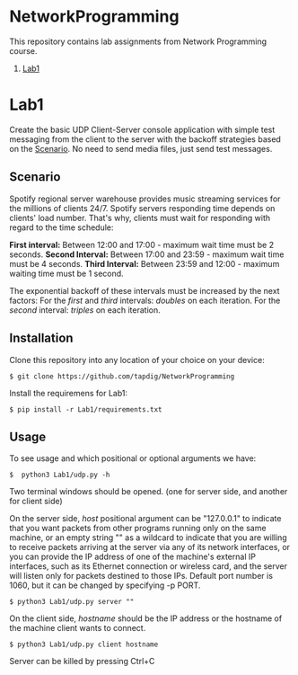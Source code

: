 # NetworkProgramming
This repository contains lab assignments from Network Programming course.
1. [Lab1](#lab-one)

<a name="lab-one"></a>
# Lab1
Create the basic UDP Client-Server console application with simple test messaging from the client to the server with the backoff strategies based on the [Scenario](#scenario-one). No need to send media files, just send test messages. 


<a name="scenario-one"></a>
## Scenario
Spotify regional server warehouse provides music streaming services for the millions of clients 24/7. Spotify servers responding time depends on clients' load number. That's why, clients must wait for responding with regard to the time schedule: 

**First interval:** Between 12:00 and 17:00 -  maximum wait time must be 2 seconds.
**Second Interval:** Between 17:00 and 23:59 - maximum wait time must be 4 seconds.
**Third Interval:** Between 23:59 and 12:00 - maximum waiting time must be 1 second. 

The exponential backoff of these intervals must be increased by the next factors:
For the *first* and *third* intervals: *doubles* on each iteration.
For the *second* interval: *triples* on each iteration.

## Installation
Clone this repository into any location of your choice on your device:
``` console
$ git clone https://github.com/tapdig/NetworkProgramming
```	
Install the requiremens for  Lab1:
``` console
$ pip install -r Lab1/requirements.txt
```
## Usage
To see usage and which positional or optional arguments we have:
```console
$  python3 Lab1/udp.py -h
```
Two terminal windows should be opened. (one for server side, and another for client side)

On the server side, *host* positional argument can be "127.0.0.1" to indicate that you want packets from other programs running only on the same machine, or an empty string "" as a wildcard to indicate that you are willing to receive packets arriving at the server via any of its network interfaces, or you can provide the IP address of one of the machine's external IP interfaces, such as its Ethernet connection or wireless card, and the server will listen only for packets destined to those IPs. Default port number is 1060, but it can be changed by specifying -p PORT.
``` console
$ python3 Lab1/udp.py server ""
```
 On the client side, *hostname* should be the IP address or the hostname of the machine client wants to connect.
 ``` console
 $ python3 Lab1/udp.py client hostname
 ```
 Server can be killed by pressing Ctrl+C

